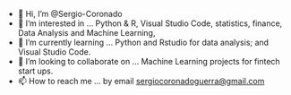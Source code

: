 - 👋 Hi, I’m @Sergio-Coronado
- 👀 I’m interested in ... Python & R, Visual Studio Code, statistics, finance, Data Analysis and Machine Learning, 
- 🌱 I’m currently learning ... Python and Rstudio for data analysis; and Visual Studio Code.
- 💞️ I’m looking to collaborate on ... Machine Learning projects for fintech start ups.
- 📫 How to reach me ... by email sergiocoronadoguerra@gmail.com

<!---
Sergio-Coronado/Sergio-Coronado is a ✨ special ✨ repository because its `README.md` (this file) appears on your GitHub profile.
You can click the Preview link to take a look at your changes.
--->
